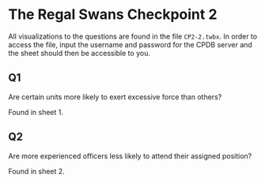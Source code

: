 # The Regal Swans Checkpoint 2

All visualizations to the questions are found in the file `CP2-2.twbx`. In order to access the file, input the username and password for the CPDB server and the sheet should then be accessible to you.

## Q1

Are certain units more likely to exert excessive force than others?

Found in sheet 1.

## Q2

Are more experienced officers less likely to attend their assigned position?

Found in sheet 2.
